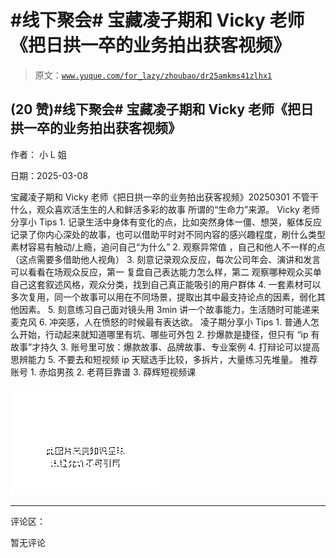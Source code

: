 # #线下聚会# 宝藏凌子期和 Vicky 老师《把日拱一卒的业务拍出获客视频》

> 原文：[`www.yuque.com/for_lazy/zhoubao/dr25amkms41zlhx1`](https://www.yuque.com/for_lazy/zhoubao/dr25amkms41zlhx1)

## (20 赞)#线下聚会# 宝藏凌子期和 Vicky 老师《把日拱一卒的业务拍出获客视频》

作者： 小 L 姐

日期：2025-03-08

宝藏凌子期和 Vicky 老师《把日拱一卒的业务拍出获客视频》20250301 不管干什么，观众喜欢活生生的人和鲜活多彩的故事 所谓的“生命力”来源。
Vicky 老师分享小 Tips 1. 记录生活中身体有变化的点，比如突然身体一僵、想哭，躯体反应记录了你内心深处的故事，也可以借助平时对不同内容的感兴趣程度，刷什么类型素材容易有触动/上瘾，追问自己“为什么”
2. 观察异常值 ，自己和他人不一样的点（这点需要多借助他人视角） 3. 刻意记录观众反应，每次公司年会、演讲和发言可以看看在场观众反应，第一
复盘自己表达能力怎么样，第二 观察哪种观众买单自己这套叙述风格，观众分类，找到自己真正能吸引的用户群体 4. 一套素材可以多次复用，同一个故事可以用在不同场景，提取出其中最支持论点的因素，弱化其他因素。 5. 刻意练习自己面对镜头用 3min
讲一个故事能力，生活随时可能递来麦克风 6. 冲突感，人在愤怒的时候最有表达欲。 凌子期分享小 Tips 1. 普通人怎么开始，行动起来就知道哪里有坑、哪些可外包 2. 抄爆款是捷径，但只有 “ip 有故事”才持久 3. 账号里可放：爆款故事、品牌故事、专业案例
4. 打辩论可以提高思辨能力 5. 不要去和短视频 ip 天赋选手比较，多拆片，大量练习先堆量。 推荐账号 1. 赤焰男孩 2. 老蒋巨靠谱 3. 薛辉短视频课

![](img/12f87609d7a95ffbf8ed38436ca0c139.png "None")

* * *

评论区：

暂无评论